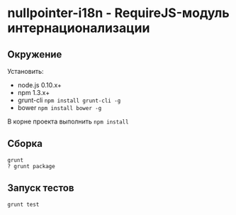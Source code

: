 nullpointer-i18n - RequireJS-модуль интернационализации
=======================================================

Окружение
---------

Установить:

* node.js 0.10.x+
* npm 1.3.x+
* grunt-cli <code>npm install grunt-cli -g</code>
* bower <code>npm install bower -g</code>

В корне проекта выполнить <code>npm install</code>

Сборка
------

    grunt
    ? grunt package


Запуск тестов
-------------

    grunt test
